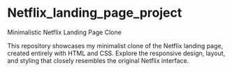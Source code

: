 # Netflix_landing_page_project

Minimalistic Netflix Landing Page Clone

This repository showcases my minimalist clone of the Netflix landing page, created entirely with HTML and CSS. Explore the responsive design, layout, and styling that closely resembles the original Netflix interface.

